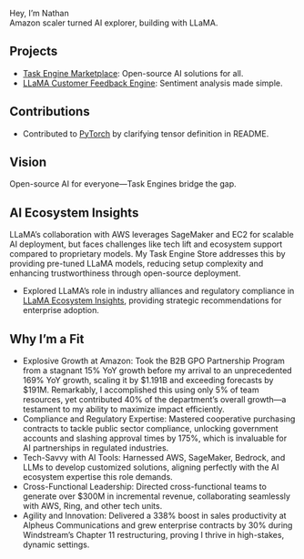 Hey, I’m Nathan  
Amazon scaler turned AI explorer, building with LLaMA.  

## Projects  
- [Task Engine Marketplace](https://github.com/onepequity/llama-task-engine-marketplace): Open-source AI solutions for all.  
- [LLaMA Customer Feedback Engine](https://github.com/onepequity/llama-sentiment-analysis): Sentiment analysis made simple.  

## Contributions
- Contributed to [PyTorch](https://github.com/pytorch/pytorch/pull/149835) by clarifying tensor definition in README.

## Vision  
Open-source AI for everyone—Task Engines bridge the gap.

## AI Ecosystem Insights
LLaMA’s collaboration with AWS leverages SageMaker and EC2 for scalable AI deployment, but faces challenges like tech lift and ecosystem support compared to proprietary models. My Task Engine Store addresses this by providing pre-tuned LLaMA models, reducing setup complexity and enhancing trustworthiness through open-source deployment.

- Explored LLaMA’s role in industry alliances and regulatory compliance in [LLaMA Ecosystem Insights](https://github.com/onepequity/llama-ecosystem-insights), providing strategic recommendations for enterprise adoption.

## Why I’m a Fit
- Explosive Growth at Amazon: Took the B2B GPO Partnership Program from a stagnant 15% YoY growth before my arrival to an unprecedented 169% YoY growth, scaling it by $1.191B and exceeding forecasts by $191M. Remarkably, I accomplished this using only 5% of team resources, yet contributed 40% of the department’s overall growth—a testament to my ability to maximize impact efficiently.
- Compliance and Regulatory Expertise: Mastered cooperative purchasing contracts to tackle public sector compliance, unlocking government accounts and slashing approval times by 175%, which is invaluable for AI partnerships in regulated industries.
- Tech-Savvy with AI Tools: Harnessed AWS, SageMaker, Bedrock, and LLMs to develop customized solutions, aligning perfectly with the AI ecosystem expertise this role demands.
- Cross-Functional Leadership: Directed cross-functional teams to generate over $300M in incremental revenue, collaborating seamlessly with AWS, Ring, and other tech units.
- Agility and Innovation: Delivered a 338% boost in sales productivity at Alpheus Communications and grew enterprise contracts by 30% during Windstream’s Chapter 11 restructuring, proving I thrive in high-stakes, dynamic settings.

